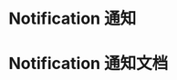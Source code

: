 # Notification 通知

<demo src="./demos/basic.vue"></demo>
<demo src="./demos/vnode.vue"></demo>
<demo src="./demos/context.vue"></demo>

# Notification 通知文档
